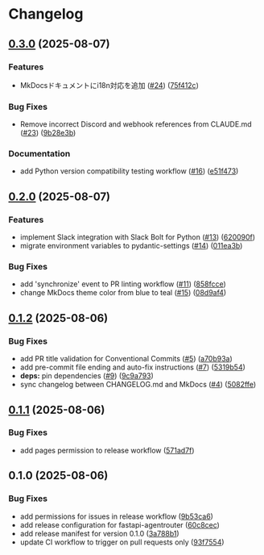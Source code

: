 # Changelog

## [0.3.0](https://github.com/chanyou0311/fastapi-agentrouter/compare/v0.2.0...v0.3.0) (2025-08-07)


### Features

* MkDocsドキュメントにi18n対応を追加 ([#24](https://github.com/chanyou0311/fastapi-agentrouter/issues/24)) ([75f412c](https://github.com/chanyou0311/fastapi-agentrouter/commit/75f412c31bd543e4e9c6a0eb827e30690a31f0ce))


### Bug Fixes

* Remove incorrect Discord and webhook references from CLAUDE.md ([#23](https://github.com/chanyou0311/fastapi-agentrouter/issues/23)) ([9b28e3b](https://github.com/chanyou0311/fastapi-agentrouter/commit/9b28e3b2f661fa0cd4306dd455f3bbc6df7d5c2a))


### Documentation

* add Python version compatibility testing workflow ([#16](https://github.com/chanyou0311/fastapi-agentrouter/issues/16)) ([e51f473](https://github.com/chanyou0311/fastapi-agentrouter/commit/e51f473bd7997e55c3b94f33340845a3bacc25c0))

## [0.2.0](https://github.com/chanyou0311/fastapi-agentrouter/compare/v0.1.2...v0.2.0) (2025-08-07)


### Features

* implement Slack integration with Slack Bolt for Python ([#13](https://github.com/chanyou0311/fastapi-agentrouter/issues/13)) ([620090f](https://github.com/chanyou0311/fastapi-agentrouter/commit/620090f0f575eb11fd529f0a815f0980e37728c3))
* migrate environment variables to pydantic-settings ([#14](https://github.com/chanyou0311/fastapi-agentrouter/issues/14)) ([011ea3b](https://github.com/chanyou0311/fastapi-agentrouter/commit/011ea3b298762b6c27a78586f0f94a966a86bff5))


### Bug Fixes

* add 'synchronize' event to PR linting workflow ([#11](https://github.com/chanyou0311/fastapi-agentrouter/issues/11)) ([858fcce](https://github.com/chanyou0311/fastapi-agentrouter/commit/858fcce5e29eb5d4c49aaa5f81a6caeb5dc4f240))
* change MkDocs theme color from blue to teal ([#15](https://github.com/chanyou0311/fastapi-agentrouter/issues/15)) ([08d9af4](https://github.com/chanyou0311/fastapi-agentrouter/commit/08d9af4d828a4d646f6ede4df6c286776bbd9dc4))

## [0.1.2](https://github.com/chanyou0311/fastapi-agentrouter/compare/v0.1.1...v0.1.2) (2025-08-06)


### Bug Fixes

* add PR title validation for Conventional Commits ([#5](https://github.com/chanyou0311/fastapi-agentrouter/issues/5)) ([a70b93a](https://github.com/chanyou0311/fastapi-agentrouter/commit/a70b93a01f46749010676b108d6599c125aa8295))
* add pre-commit file ending and auto-fix instructions ([#7](https://github.com/chanyou0311/fastapi-agentrouter/issues/7)) ([5319b54](https://github.com/chanyou0311/fastapi-agentrouter/commit/5319b54b87939047df23c4750c239a4b746ede2d))
* **deps:** pin dependencies ([#9](https://github.com/chanyou0311/fastapi-agentrouter/issues/9)) ([9c9a793](https://github.com/chanyou0311/fastapi-agentrouter/commit/9c9a7938cb0a786dd983586757a0edc677fc11a5))
* sync changelog between CHANGELOG.md and MkDocs ([#4](https://github.com/chanyou0311/fastapi-agentrouter/issues/4)) ([5082ffe](https://github.com/chanyou0311/fastapi-agentrouter/commit/5082ffeae202fab252d13e881299c6093c4e2c4e))

## [0.1.1](https://github.com/chanyou0311/fastapi-agentrouter/compare/v0.1.0...v0.1.1) (2025-08-06)


### Bug Fixes

* add pages permission to release workflow ([571ad7f](https://github.com/chanyou0311/fastapi-agentrouter/commit/571ad7f96d5e3d40b093b880f1b29ff17eef34e9))

## 0.1.0 (2025-08-06)


### Bug Fixes

* add permissions for issues in release workflow ([9b53ca6](https://github.com/chanyou0311/fastapi-agentrouter/commit/9b53ca6d477bd858578b09c98729cfd1051a15b0))
* add release configuration for fastapi-agentrouter ([60c8cec](https://github.com/chanyou0311/fastapi-agentrouter/commit/60c8cec02e7a83c65c6b1258c12353c2ef3af1de))
* add release manifest for version 0.1.0 ([3a788b1](https://github.com/chanyou0311/fastapi-agentrouter/commit/3a788b1151a50c652ff8390dd271abb1d0c93c51))
* update CI workflow to trigger on pull requests only ([93f7554](https://github.com/chanyou0311/fastapi-agentrouter/commit/93f7554846f081b120533dfb78df7d2e4764451f))
